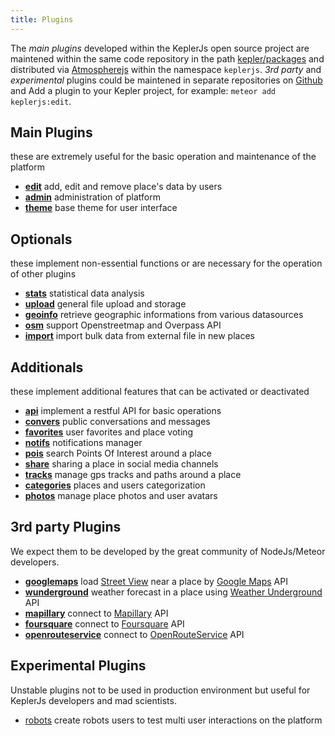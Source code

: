```yaml
---
title: Plugins
---
```


The *main plugins* developed within the KeplerJs open source project are maintened within the same code repository in the path [kepler/packages](https://github.com/Keplerjs/Kepler/tree/master/packages) and distributed via [Atmospherejs](https://atmospherejs.com/keplerjs) within the namespace ```keplerjs```.
*3rd party* and *experimental* plugins could be maintened in separate repositories on [Github](https://github.com/Keplerjs) and 
Add a plugin to your Kepler project, for example: ```meteor add keplerjs:edit```.

## Main Plugins
these are extremely useful for the basic operation and maintenance of the platform

* [**edit**](https://github.com/Keplerjs/Kepler/tree/master/packages/edit) add, edit and remove place's data by users
* [**admin**](https://github.com/Keplerjs/Kepler/tree/master/packages/admin) administration of platform
* [**theme**](https://github.com/Keplerjs/Kepler/tree/master/packages/theme) base theme for user interface

## Optionals
these implement non-essential functions or are necessary for the operation of other plugins

* [**stats**](https://github.com/Keplerjs/Kepler/tree/master/packages/stats) statistical data analysis
* [**upload**](https://github.com/Keplerjs/Kepler/tree/master/packages/upload) general file upload and storage
* [**geoinfo**](https://github.com/Keplerjs/Kepler/tree/master/packages/geoinfo) retrieve geographic informations from various datasources
* [**osm**](https://github.com/Keplerjs/Kepler/tree/master/packages/osm) support Openstreetmap and Overpass API
* [**import**](https://github.com/Keplerjs/Kepler/tree/master/packages/import) import bulk data from external file in new places

## Additionals
these implement additional features that can be activated or deactivated

* [**api**](https://github.com/Keplerjs/Kepler/tree/master/packages/api) implement a restful API for basic operations
* [**convers**](https://github.com/Keplerjs/Kepler/tree/master/packages/convers) public conversations and messages
* [**favorites**](https://github.com/Keplerjs/Kepler/tree/master/packages/favorites) user favorites and place voting
* [**notifs**](https://github.com/Keplerjs/Kepler/tree/master/packages/notifs) notifications manager
* [**pois**](https://github.com/Keplerjs/Kepler/tree/master/packages/pois) search Points Of Interest around a place
* [**share**](https://github.com/Keplerjs/Kepler/tree/master/packages/share) sharing a place in social media channels
* [**tracks**](https://github.com/Keplerjs/Kepler/tree/master/packages/tracks) manage gps tracks and paths around a place
* [**categories**](https://github.com/Keplerjs/Kepler/tree/master/packages/categories) places and users categorization
* [**photos**](https://github.com/Keplerjs/Kepler/tree/master/packages/photos) manage place photos and user avatars

##  3rd party Plugins
We expect them to be developed by the great community of NodeJs/Meteor developers.

* [**googlemaps**](https://github.com/Keplerjs/keplerjs-googlemaps) load [Street View](https://developers.google.com/maps/documentation/streetview/) near a place by [Google Maps](https://developers.google.com/maps/) API
* [**wunderground**](https://github.com/Keplerjs/keplerjs-wunderground) weather forecast in a place using [Weather Underground](https://www.wunderground.com/) API
* [**mapillary**](https://github.com/Keplerjs/keplerjs-mapillary) connect to [Mapillary](https://www.mapillary.com/) API
* [**foursquare**](https://github.com/Keplerjs/keplerjs-foursquare) connect to [Foursquare](https://foursquare.com/) API 
* [**openrouteservice**](https://github.com/Keplerjs/keplerjs-openrouteservice) connect to [OpenRouteService](https://openrouteservice.org/) API 

## Experimental Plugins
Unstable plugins not to be used in production environment but useful for KeplerJs developers and mad scientists.

* [robots](https://github.com/Keplerjs/keplerjs-robots) create robots users to test multi user interactions on the platform
